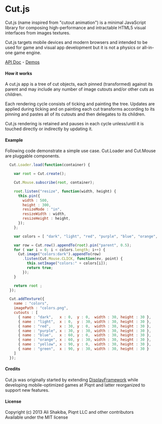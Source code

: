 # Cut.js

Cut.js (name inspired from "cutout animation") is a minimal JavaScript library for composing high-performance and intractable HTML5 visual interfaces from images textures.

Cut.js targets mobile devices and modern browsers and intended to be used for game and visual app development but it is not a physics or all-in-one game engine.

[API Doc](api-doc.js) - [Demos](http://piqnt.com/cutjs/) 

#### How it works

A cut.js app is a tree of cut objects, each pinned (transformed) against its parent and may include any number of image cutouts and/or other cuts as children.

Each rendering cycle consists of ticking and painting the tree. Updates are applied during ticking and on painting each cut transforms according to its pinning and pastes all of its cutouts and then delegates to its children.

Cut.js rendering is retained and pauses in each cycle unless/until it is touched directly or indirectly by updating it.

#### Example

Following code demonstrate a simple use case. Cut.Loader and Cut.Mouse are pluggable components.

```js
  Cut.Loader.load(function(container) {

    var root = Cut.create();

    Cut.Mouse.subscribe(root, container);

    root.listen("resize", function(width, height) {
      this.pin({
        width : 500,
        height : 300,
        resizeMode : "in",
        resizeWidth : width,
        resizeHeight : height,
      });
    };

    var colors = [ "dark", "light", "red", "purple", "blue", "orange", "yellow", "green" ];

    var row = Cut.row().appendTo(root).pin("parent", 0.5);
    for ( var i = 0; i < colors.length; i++) {
      Cut.image("colors:dark").appendTo(row)
        .listen(Cut.Mouse.CLICK, function(ev, point) {
          this.setImage("colors:" + colors[i]);
          return true;
        });
    }

    return root ;
  });

  Cut.addTexture({
    name : "colors",
    imagePath : "colors.png",
    cutouts : [
      { name : "dark",   x : 0,  y : 0,  width : 30, height : 30 },
      { name : "light",  x : 0,  y : 30, width : 30, height : 30 },
      { name : "red",    x : 30, y : 0,  width : 30, height : 30 },
      { name : "purple", x : 30, y : 30, width : 30, height : 30 },
      { name : "blue",   x : 60, y : 0,  width : 30, height : 30 },
      { name : "orange", x : 60, y : 30, width : 30, height : 30 },
      { name : "yellow", x : 90, y : 0,  width : 30, height : 30 },
      { name : "green",  x : 90, y : 30, width : 30, height : 30 }
    ]
  });
```

#### Credits

Cut.js was originally started by extending [DisplayFramework](https://github.com/phonegap/phonegap-app-fast-canvas/blob/master/Android/assets/www/DisplayFramework.js) while developing mobile-optimized games at Piqnt and latter reorganized to support new features.

#### License

Copyright (c) 2013 Ali Shakiba, Piqnt LLC and other contributors  
Available under the MIT license